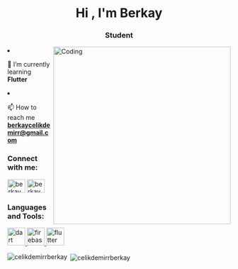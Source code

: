 <h1 align="center">Hi , I'm Berkay</h1>
<h3 align="center">Student</h3>
<img align="right" alt="Coding" width="400" src="https://i.makeagif.com/media/4-29-2014/K2I5ui.gif"

- 🌱 I’m currently learning **Flutter**

- 📫 How to reach me **berkaycelikdemirr@gmail.com**

<h3 align="left">Connect with me:</h3>
<p align="left">
<a href="https://linkedin.com/in/berkay çelikdemir" target="blank"><img align="center" src="https://raw.githubusercontent.com/rahuldkjain/github-profile-readme-generator/master/src/images/icons/Social/linked-in-alt.svg" alt="berkay çelikdemir" height="30" width="40" /></a>
<a href="https://stackoverflow.com/users/berkaycelikdemir" target="blank"><img align="center" src="https://raw.githubusercontent.com/rahuldkjain/github-profile-readme-generator/master/src/images/icons/Social/stack-overflow.svg" alt="berkaycelikdemir" height="30" width="40" /></a>
</p>

<h3 align="left">Languages and Tools:</h3>
<p align="left"> <a href="https://dart.dev" target="_blank" rel="noreferrer"> <img src="https://www.vectorlogo.zone/logos/dartlang/dartlang-icon.svg" alt="dart" width="40" height="40"/> </a> <a href="https://firebase.google.com/" target="_blank" rel="noreferrer"> <img src="https://www.vectorlogo.zone/logos/firebase/firebase-icon.svg" alt="firebase" width="40" height="40"/> </a> <a href="https://flutter.dev" target="_blank" rel="noreferrer"> <img src="https://www.vectorlogo.zone/logos/flutterio/flutterio-icon.svg" alt="flutter" width="40" height="40"/> </a> </p>

<p><img align="left" src="https://github-readme-stats.vercel.app/api/top-langs?username=celikdemirrberkay&show_icons=true&locale=en&layout=compact" alt="celikdemirrberkay" /></p>

<p>&nbsp;<img align="center" src="https://github-readme-stats.vercel.app/api?username=celikdemirrberkay&show_icons=true&locale=en" alt="celikdemirrberkay" /></p>

